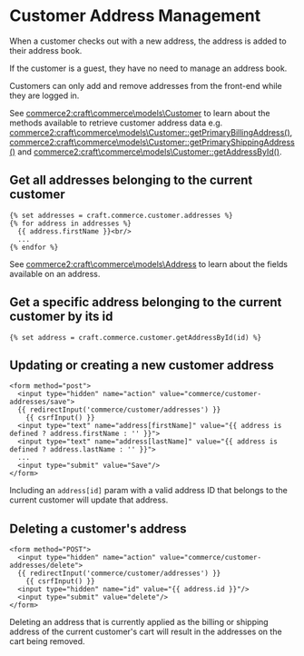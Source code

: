 # Customer Address Management

When a customer checks out with a new address, the address is added to their address book.

If the customer is a guest, they have no need to manage an address book.

Customers can only add and remove addresses from the front-end while they are logged in.

See <commerce2:craft\commerce\models\Customer> to learn about the methods available to retrieve customer address data e.g. <commerce2:craft\commerce\models\Customer::getPrimaryBillingAddress()>, <commerce2:craft\commerce\models\Customer::getPrimaryShippingAddress()> and <commerce2:craft\commerce\models\Customer::getAddressById()>.

## Get all addresses belonging to the current customer

```twig
{% set addresses = craft.commerce.customer.addresses %}
{% for address in addresses %}
  {{ address.firstName }}<br/>
  ...
{% endfor %}
```

See <commerce2:craft\commerce\models\Address> to learn about the fields available on an address.

## Get a specific address belonging to the current customer by its id

```twig
{% set address = craft.commerce.customer.getAddressById(id) %}
```

## Updating or creating a new customer address

```twig
<form method="post">
  <input type="hidden" name="action" value="commerce/customer-addresses/save">
  {{ redirectInput('commerce/customer/addresses') }}
	{{ csrfInput() }}
  <input type="text" name="address[firstName]" value="{{ address is defined ? address.firstName : '' }}">
  <input type="text" name="address[lastName]" value="{{ address is defined ? address.lastName : '' }}">
  ...
  <input type="submit" value="Save"/>
</form>
```

Including an `address[id]` param with a valid address ID that belongs to the current customer will update that address.

## Deleting a customer's address

```twig
<form method="POST">
  <input type="hidden" name="action" value="commerce/customer-addresses/delete">
  {{ redirectInput('commerce/customer/addresses') }}
	{{ csrfInput() }}
  <input type="hidden" name="id" value="{{ address.id }}"/>
  <input type="submit" value="delete"/>
</form>
```

Deleting an address that is currently applied as the billing or shipping address of the current customer's cart will result in the addresses on the cart being removed.
